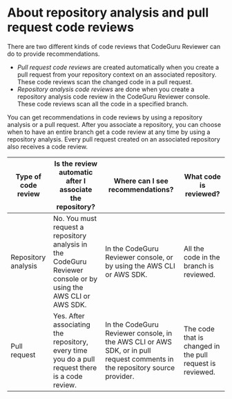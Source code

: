 # About repository analysis and pull request code reviews<a name="repository-analysis-vs-pull-request"></a>

There are two different kinds of code reviews that CodeGuru Reviewer can do to provide recommendations\.
+ *Pull request code reviews* are created automatically when you create a pull request from your repository context on an associated repository\. These code reviews scan the changed code in a pull request\.
+ *Repository analysis code reviews* are done when you create a repository analysis code review in the CodeGuru Reviewer console\. These code reviews scan all the code in a specified branch\.

You can get recommendations in code reviews by using a repository analysis or a pull request\. After you associate a repository, you can choose when to have an entire branch get a code review at any time by using a repository analysis\. Every pull request created on an associated repository also receives a code review\.


| Type of code review | Is the review automatic after I associate the repository? | Where can I see recommendations? | What code is reviewed? | 
| --- | --- | --- | --- | 
|  Repository analysis  |  No\. You must request a repository analysis in the CodeGuru Reviewer console or by using the AWS CLI or AWS SDK\.  |  In the CodeGuru Reviewer console, or by using the AWS CLI or AWS SDK\.   |  All the code in the branch is reviewed\.  | 
|  Pull request  |  Yes\. After associating the repository, every time you do a pull request there is a code review\.  |  In the CodeGuru Reviewer console, in the AWS CLI or AWS SDK, or in pull request comments in the repository source provider\.  |  The code that is changed in the pull request is reviewed\.  | 